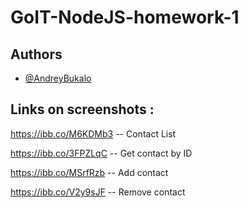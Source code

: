 
# GoIT-NodeJS-homework-1




## Authors

- [@AndreyBukalo](https://github.com/AndreyBukalo)


## Links on screenshots :
  https://ibb.co/M6KDMb3 -- Contact List

  https://ibb.co/3FPZLqC -- Get contact by ID

  https://ibb.co/MSrfRzb  -- Add contact
   
  https://ibb.co/V2y9sJF -- Remove contact 
